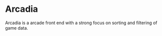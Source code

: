 Arcadia
=======

Arcadia is a arcade front end with a strong focus on sorting and filtering of game data. 
